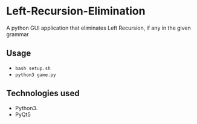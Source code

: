 # Left-Recursion-Elimination
A python GUI application that eliminates Left Recursion, if any in the given grammar

## Usage
- ```bash setup.sh```
- ```python3 game.py```

## Technologies used
- Python3.
- PyQt5
